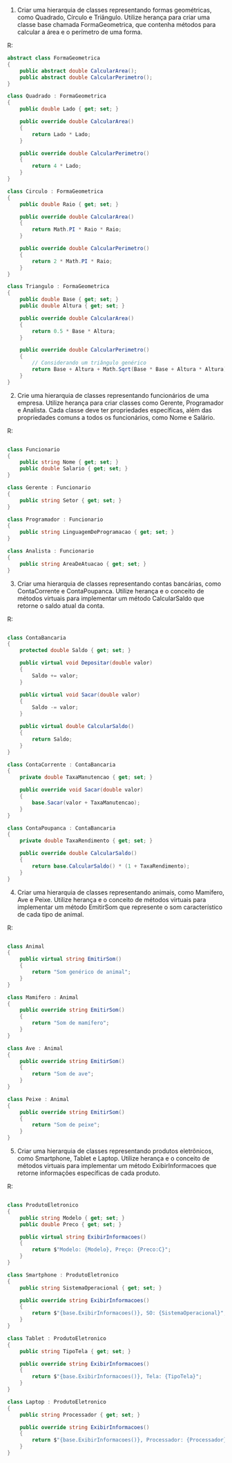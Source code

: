 1. Criar uma hierarquia de classes representando formas geométricas, como Quadrado, Círculo e Triângulo. Utilize herança para criar uma classe base chamada FormaGeometrica, que contenha métodos para calcular a área e o perímetro de uma forma.

R:

```c#
abstract class FormaGeometrica
{
    public abstract double CalcularArea();
    public abstract double CalcularPerimetro();
}

class Quadrado : FormaGeometrica
{
    public double Lado { get; set; }

    public override double CalcularArea()
    {
        return Lado * Lado;
    }

    public override double CalcularPerimetro()
    {
        return 4 * Lado;
    }
}

class Circulo : FormaGeometrica
{
    public double Raio { get; set; }

    public override double CalcularArea()
    {
        return Math.PI * Raio * Raio;
    }

    public override double CalcularPerimetro()
    {
        return 2 * Math.PI * Raio;
    }
}

class Triangulo : FormaGeometrica
{
    public double Base { get; set; }
    public double Altura { get; set; }

    public override double CalcularArea()
    {
        return 0.5 * Base * Altura;
    }

    public override double CalcularPerimetro()
    {
        // Considerando um triângulo genérico
        return Base + Altura + Math.Sqrt(Base * Base + Altura * Altura);
    }
}

```

2. Crie uma hierarquia de classes representando funcionários de uma empresa. Utilize herança para criar classes como Gerente, Programador e Analista. Cada classe deve ter propriedades específicas, além das propriedades comuns a todos os funcionários, como Nome e Salário.

R: 

```c#

class Funcionario
{
    public string Nome { get; set; }
    public double Salario { get; set; }
}

class Gerente : Funcionario
{
    public string Setor { get; set; }
}

class Programador : Funcionario
{
    public string LinguagemDeProgramacao { get; set; }
}

class Analista : Funcionario
{
    public string AreaDeAtuacao { get; set; }
}

```

3. Criar uma hierarquia de classes representando contas bancárias, como ContaCorrente e ContaPoupanca. Utilize herança e o conceito de métodos virtuais para implementar um método CalcularSaldo que retorne o saldo atual da conta.

R:

```c#

class ContaBancaria
{
    protected double Saldo { get; set; }

    public virtual void Depositar(double valor)
    {
        Saldo += valor;
    }

    public virtual void Sacar(double valor)
    {
        Saldo -= valor;
    }

    public virtual double CalcularSaldo()
    {
        return Saldo;
    }
}

class ContaCorrente : ContaBancaria
{
    private double TaxaManutencao { get; set; }

    public override void Sacar(double valor)
    {
        base.Sacar(valor + TaxaManutencao);
    }
}

class ContaPoupanca : ContaBancaria
{
    private double TaxaRendimento { get; set; }

    public override double CalcularSaldo()
    {
        return base.CalcularSaldo() * (1 + TaxaRendimento);
    }
}

```

4. Criar uma hierarquia de classes representando animais, como Mamifero, Ave e Peixe. Utilize herança e o conceito de métodos virtuais para implementar um método EmitirSom que represente o som característico de cada tipo de animal.

R:

```c#

class Animal
{
    public virtual string EmitirSom()
    {
        return "Som genérico de animal";
    }
}

class Mamifero : Animal
{
    public override string EmitirSom()
    {
        return "Som de mamífero";
    }
}

class Ave : Animal
{
    public override string EmitirSom()
    {
        return "Som de ave";
    }
}

class Peixe : Animal
{
    public override string EmitirSom()
    {
        return "Som de peixe";
    }
}


```

5. Criar uma hierarquia de classes representando produtos eletrônicos, como Smartphone, Tablet e Laptop. Utilize herança e o conceito de métodos virtuais para implementar um método ExibirInformacoes que retorne informações específicas de cada produto.

R:

```c#

class ProdutoEletronico
{
    public string Modelo { get; set; }
    public double Preco { get; set; }

    public virtual string ExibirInformacoes()
    {
        return $"Modelo: {Modelo}, Preço: {Preco:C}";
    }
}

class Smartphone : ProdutoEletronico
{
    public string SistemaOperacional { get; set; }

    public override string ExibirInformacoes()
    {
        return $"{base.ExibirInformacoes()}, SO: {SistemaOperacional}";
    }
}

class Tablet : ProdutoEletronico
{
    public string TipoTela { get; set; }

    public override string ExibirInformacoes()
    {
        return $"{base.ExibirInformacoes()}, Tela: {TipoTela}";
    }
}

class Laptop : ProdutoEletronico
{
    public string Processador { get; set; }

    public override string ExibirInformacoes()
    {
        return $"{base.ExibirInformacoes()}, Processador: {Processador}";
    }
}


```